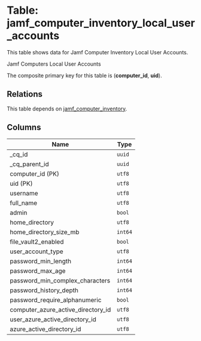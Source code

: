 # Table: jamf_computer_inventory_local_user_accounts

This table shows data for Jamf Computer Inventory Local User Accounts.

Jamf Computers Local User Accounts

The composite primary key for this table is (**computer_id**, **uid**).

## Relations

This table depends on [jamf_computer_inventory](jamf_computer_inventory.md).

## Columns

| Name          | Type          |
| ------------- | ------------- |
|_cq_id|`uuid`|
|_cq_parent_id|`uuid`|
|computer_id (PK)|`utf8`|
|uid (PK)|`utf8`|
|username|`utf8`|
|full_name|`utf8`|
|admin|`bool`|
|home_directory|`utf8`|
|home_directory_size_mb|`int64`|
|file_vault2_enabled|`bool`|
|user_account_type|`utf8`|
|password_min_length|`int64`|
|password_max_age|`int64`|
|password_min_complex_characters|`int64`|
|password_history_depth|`int64`|
|password_require_alphanumeric|`bool`|
|computer_azure_active_directory_id|`utf8`|
|user_azure_active_directory_id|`utf8`|
|azure_active_directory_id|`utf8`|